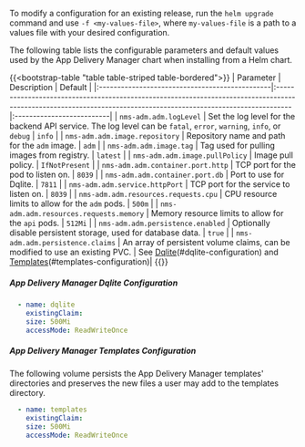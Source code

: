 To modify a configuration for an existing release, run the `helm upgrade` command and use `-f <my-values-file>`, where `my-values-file` is a path to a values file with your desired configuration.

The following table lists the configurable parameters and default values used by the App Delivery Manager chart when installing from a Helm chart.

{{<bootstrap-table "table table-striped table-bordered">}}
| Parameter | Description | Default |
|:-----------------------------------------------|:----------------------------------------------------------------------------------------------------------------------------------------------------------------|:--------------------------|
| `nms-adm.adm.logLevel`                        | Set the log level for the backend API service. The log level can be `fatal`, `error`, `warning`, `info`, or `debug` | `info` |
| `nms-adm.adm.image.repository`                | Repository name and path for the `adm` image. | `adm` |
| `nms-adm.adm.image.tag`                       | Tag used for pulling images from registry. | `latest` |
| `nms-adm.adm.image.pullPolicy`                | Image pull policy. | `IfNotPresent` |
| `nms-adm.adm.container.port.http`             | TCP port for the pod to listen on. | `8039` |
| `nms-adm.adm.container.port.db`               | Port to use for Dqlite. | `7811` |
| `nms-adm.adm.service.httpPort`                | TCP port for the service to listen on. | `8039` |
| `nms-adm.adm.resources.requests.cpu`          | CPU resource limits to allow for the `adm` pods. | `500m` |
| `nms-adm.adm.resources.requests.memory`       | Memory resource limits to allow for the `api` pods. | `512Mi` |
| `nms-adm.adm.persistence.enabled`             | Optionally disable persistent storage, used for database data. | `true` |
| `nms-adm.adm.persistence.claims`              | An array of persistent volume claims, can be modified to use an existing PVC. | See [Dqlite](#adm-dqlite-configuration)(#dqlite-configuration) and [Templates](#adm-templates-configuration)(#templates-configuration)|
{{</bootstrap-table>}}

##### App Delivery Manager Dqlite Configuration

```yaml
  - name: dqlite
    existingClaim:
    size: 500Mi
    accessMode: ReadWriteOnce
```

##### App Delivery Manager Templates Configuration
The following volume persists the App Delivery Manager templates' directories and preserves the new files a user may add to the templates directory.

```yaml
  - name: templates
    existingClaim:
    size: 500Mi
    accessMode: ReadWriteOnce
```
